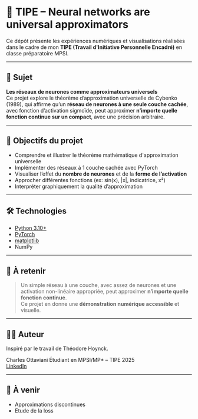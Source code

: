 # 🧠 TIPE – Neural networks are universal approximators

Ce dépôt présente les expériences numériques et visualisations réalisées dans le cadre de mon **TIPE (Travail d'Initiative Personnelle Encadré)** en classe préparatoire MPSI.

---

## 🎯 Sujet

**Les réseaux de neurones comme approximateurs universels**  
Ce projet explore le théorème d’approximation universelle de Cybenko (1989), qui affirme qu’un **réseau de neurones à une seule couche cachée**, avec fonction d’activation sigmoïde, peut approximer **n’importe quelle fonction continue sur un compact**, avec une précision arbitraire.

---

## 🔬 Objectifs du projet

- Comprendre et illustrer le théorème mathématique d'approximation universelle
- Implémenter des réseaux à 1 couche cachée avec PyTorch
- Visualiser l’effet du **nombre de neurones** et de la **forme de l’activation**
- Approcher différentes fonctions (ex: sin(x), |x|, indicatrice, x²)
- Interpréter graphiquement la qualité d’approximation

---

## 🛠️ Technologies

- [Python 3.10+](https://www.python.org)
- [PyTorch](https://pytorch.org)
- [matplotlib](https://matplotlib.org)
- NumPy

---

## 🧠 À retenir

> Un simple réseau à une couche, avec assez de neurones et une activation non-linéaire appropriée, peut approximer **n’importe quelle fonction continue**.  
Ce projet en donne une **démonstration numérique accessible** et visuelle.

---

## 👨‍💻 Auteur

Inspiré par le travail de Théodore Hoynck.

Charles Ottaviani
Étudiant en MPSI/MP* – TIPE 2025  
[LinkedIn](https://www.linkedin.com/in/charles-ottaviani)

---

## 📁 À venir

- Approximations discontinues
- Etude de la loss

